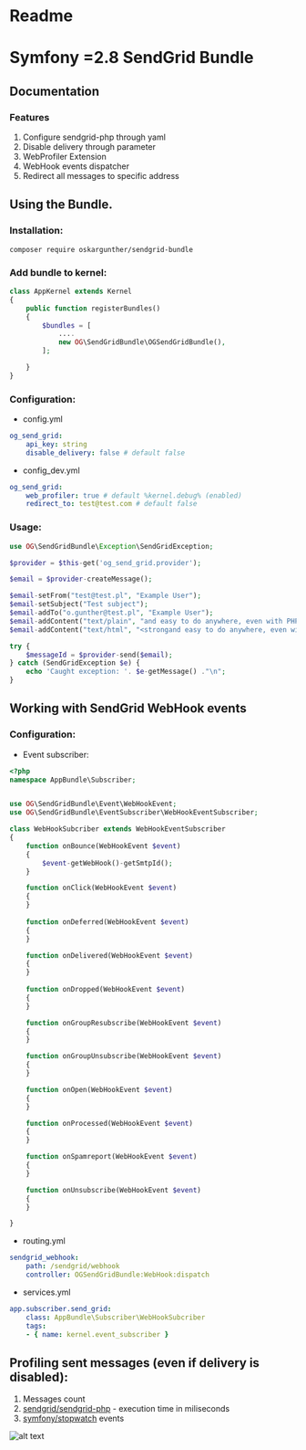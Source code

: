 # Readme
# Symfony =2.8 SendGrid Bundle
## Documentation


### Features
1. Configure sendgrid-php through yaml
2. Disable delivery through parameter
3. WebProfiler Extension
4. WebHook events dispatcher
5. Redirect all messages to specific address

## Using the Bundle.

### Installation:

```
composer require oskargunther/sendgrid-bundle
```

    
    
### Add bundle to kernel:

```php
class AppKernel extends Kernel
{
    public function registerBundles()
    {
        $bundles = [
            ....
            new OG\SendGridBundle\OGSendGridBundle(),
        ];

    }
}
```

### Configuration:

- config.yml

```yaml
og_send_grid:
    api_key: string
    disable_delivery: false # default false
```

- config_dev.yml

```yaml
og_send_grid:
    web_profiler: true # default %kernel.debug% (enabled)
    redirect_to: test@test.com # default false
```

### Usage:

```php
use OG\SendGridBundle\Exception\SendGridException;

$provider = $this-get('og_send_grid.provider');

$email = $provider-createMessage();

$email-setFrom("test@test.pl", "Example User");
$email-setSubject("Test subject");
$email-addTo("o.gunther@test.pl", "Example User");
$email-addContent("text/plain", "and easy to do anywhere, even with PHP");
$email-addContent("text/html", "<strongand easy to do anywhere, even with PHP</strong");

try {
    $messageId = $provider-send($email);
} catch (SendGridException $e) {
    echo 'Caught exception: '. $e-getMessage() ."\n";
}
```

## Working with SendGrid WebHook events

### Configuration:

- Event subscriber:

```php
<?php
namespace AppBundle\Subscriber;


use OG\SendGridBundle\Event\WebHookEvent;
use OG\SendGridBundle\EventSubscriber\WebHookEventSubscriber;

class WebHookSubcriber extends WebHookEventSubscriber
{
    function onBounce(WebHookEvent $event)
    {
        $event-getWebHook()-getSmtpId();
    }

    function onClick(WebHookEvent $event)
    {
    }
    
    function onDeferred(WebHookEvent $event)
    {
    }

    function onDelivered(WebHookEvent $event)
    {
    }
    
    function onDropped(WebHookEvent $event)
    {
    }

    function onGroupResubscribe(WebHookEvent $event)
    {
    }

    function onGroupUnsubscribe(WebHookEvent $event)
    {
    }

    function onOpen(WebHookEvent $event)
    {
    }

    function onProcessed(WebHookEvent $event)
    {
    }

    function onSpamreport(WebHookEvent $event)
    {
    }

    function onUnsubscribe(WebHookEvent $event)
    {
    }

}
```

- routing.yml

```yaml
sendgrid_webhook:
    path: /sendgrid/webhook
    controller: OGSendGridBundle:WebHook:dispatch
```

- services.yml

```yaml
app.subscriber.send_grid:
    class: AppBundle\Subscriber\WebHookSubcriber
    tags:
    - { name: kernel.event_subscriber }
```

## Profiling sent messages (even if delivery is disabled):

1. Messages count
2. [sendgrid/sendgrid-php](https://github.com/sendgrid/sendgrid-php) - execution time in miliseconds
3. [symfony/stopwatch](https://github.com/symfony/stopwatch) events

![alt text](https://oskargunther.github.io/sendgrid-bundle/Doc/profiler.png)
